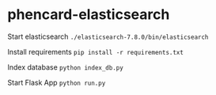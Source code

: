 # phencard-elasticsearch

Start elasticsearch 
`
./elasticsearch-7.8.0/bin/elasticsearch
`

Install requirements
`
pip install -r requirements.txt
`

Index database
`
python index_db.py
`

Start Flask App
`
python run.py
`
